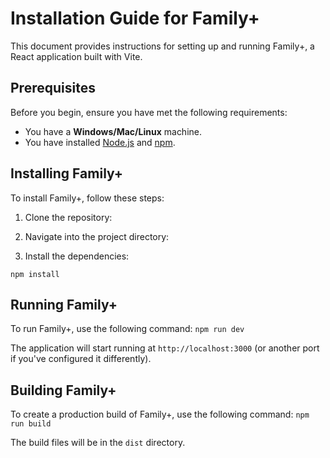 # Installation Guide for Family+

This document provides instructions for setting up and running Family+, a React application built with Vite.

## Prerequisites

Before you begin, ensure you have met the following requirements:

- You have a **Windows/Mac/Linux** machine.
- You have installed [Node.js](https://nodejs.org/) and [npm](https://www.npmjs.com/).

## Installing Family+

To install Family+, follow these steps:

1. Clone the repository:

2. Navigate into the project directory:

3. Install the dependencies:

```npm install```
## Running Family+

To run Family+, use the following command:
```npm run dev```



The application will start running at `http://localhost:3000` (or another port if you've configured it differently).

## Building Family+

To create a production build of Family+, use the following command:
```npm run build```

The build files will be in the `dist` directory.